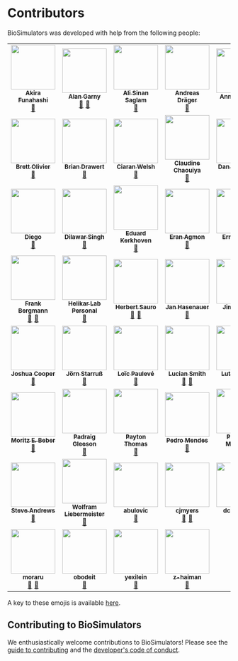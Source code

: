 # Contributors

BioSimulators was developed with help from the following people:

<!-- ALL-CONTRIBUTORS-LIST:START - Do not remove or modify this section -->
<!-- prettier-ignore-start -->
<!-- markdownlint-disable -->
<table>
  <tr>
    <td align="center"><a href="https://fun.bio.keio.ac.jp/"><img src="https://avatars.githubusercontent.com/u/1589676?v=4?s=100" width="100px;" alt=""/><br /><sub><b>Akira Funahashi</b></sub></a><br /><a href="#tool-funasoul" title="Tools">🔧</a></td>
    <td align="center"><a href="https://hellix.com/Alan/"><img src="https://avatars.githubusercontent.com/u/602265?v=4?s=100" width="100px;" alt=""/><br /><sub><b>Alan Garny</b></sub></a><br /><a href="#tool-agarny" title="Tools">🔧</a> <a href="#ideas-agarny" title="Ideas, Planning, & Feedback">🤔</a></td>
    <td align="center"><a href="https://github.com/ASinanSaglam"><img src="https://avatars.githubusercontent.com/u/11724447?v=4?s=100" width="100px;" alt=""/><br /><sub><b>Ali Sinan Saglam</b></sub></a><br /><a href="#tool-ASinanSaglam" title="Tools">🔧</a></td>
    <td align="center"><a href="https://uni-tuebingen.de/en/127116"><img src="https://avatars.githubusercontent.com/u/1740827?v=4?s=100" width="100px;" alt=""/><br /><sub><b>Andreas Dräger</b></sub></a><br /><a href="#tool-draeger" title="Tools">🔧</a></td>
    <td align="center"><a href="https://github.com/AnneGoelzer"><img src="https://avatars.githubusercontent.com/u/32333634?v=4?s=100" width="100px;" alt=""/><br /><sub><b>AnneGoelzer</b></sub></a><br /><a href="#tool-AnneGoelzer" title="Tools">🔧</a></td>
    <td align="center"><a href="http://aurelien.naldi.info/"><img src="https://avatars.githubusercontent.com/u/250984?v=4?s=100" width="100px;" alt=""/><br /><sub><b>Aurélien Naldi</b></sub></a><br /><a href="#tool-aurelien-naldi" title="Tools">🔧</a></td>
    <td align="center"><a href="http://bshaikh.com"><img src="https://avatars.githubusercontent.com/u/32490144?v=4?s=100" width="100px;" alt=""/><br /><sub><b>Bilal Shaikh</b></sub></a><br /><a href="https://github.com/biosimulators/Biosimulators/issues?q=author%3Abilalshaikh42" title="Bug reports">🐛</a></td>
  </tr>
  <tr>
    <td align="center"><a href="http://teusinkbruggemanlab.nl/brett-olivier/"><img src="https://avatars.githubusercontent.com/u/5011985?v=4?s=100" width="100px;" alt=""/><br /><sub><b>Brett Olivier</b></sub></a><br /><a href="#tool-bgoli" title="Tools">🔧</a></td>
    <td align="center"><a href="https://github.com/briandrawert"><img src="https://avatars.githubusercontent.com/u/1413538?v=4?s=100" width="100px;" alt=""/><br /><sub><b>Brian Drawert</b></sub></a><br /><a href="#tool-briandrawert" title="Tools">🔧</a></td>
    <td align="center"><a href="https://github.com/CiaranWelsh"><img src="https://avatars.githubusercontent.com/u/19502680?v=4?s=100" width="100px;" alt=""/><br /><sub><b>Ciaran Welsh</b></sub></a><br /><a href="#tool-CiaranWelsh" title="Tools">🔧</a></td>
    <td align="center"><a href="https://claudine-chaouiya.pedaweb.univ-amu.fr/index.html"><img src="https://avatars.githubusercontent.com/u/40125033?v=4?s=100" width="100px;" alt=""/><br /><sub><b>Claudine Chaouiya</b></sub></a><br /><a href="#tool-chaouiya" title="Tools">🔧</a></td>
    <td align="center"><a href="https://github.com/danv61"><img src="https://avatars.githubusercontent.com/u/29076329?v=4?s=100" width="100px;" alt=""/><br /><sub><b>Dan Vasilescu</b></sub></a><br /><a href="#tool-danv61" title="Tools">🔧</a></td>
    <td align="center"><a href="https://www.helmholtz-muenchen.de/icb/institute/staff/staff/ma/5122/index.html"><img src="https://avatars.githubusercontent.com/u/18048784?v=4?s=100" width="100px;" alt=""/><br /><sub><b>Daniel Weindl</b></sub></a><br /><a href="#tool-dweindl" title="Tools">🔧</a></td>
    <td align="center"><a href="https://github.com/dbrnz"><img src="https://avatars.githubusercontent.com/u/239220?v=4?s=100" width="100px;" alt=""/><br /><sub><b>David Brooks</b></sub></a><br /><a href="#tool-dbrnz" title="Tools">🔧</a></td>
  </tr>
  <tr>
    <td align="center"><a href="https://github.com/jdieg0"><img src="https://avatars.githubusercontent.com/u/6570972?v=4?s=100" width="100px;" alt=""/><br /><sub><b>Diego</b></sub></a><br /><a href="#tool-jdieg0" title="Tools">🔧</a></td>
    <td align="center"><a href="https://github.com/dilawar"><img src="https://avatars.githubusercontent.com/u/895681?v=4?s=100" width="100px;" alt=""/><br /><sub><b>Dilawar Singh</b></sub></a><br /><a href="#tool-dilawar" title="Tools">🔧</a></td>
    <td align="center"><a href="https://github.com/edkerk"><img src="https://avatars.githubusercontent.com/u/7326655?v=4?s=100" width="100px;" alt=""/><br /><sub><b>Eduard Kerkhoven</b></sub></a><br /><a href="#tool-edkerk" title="Tools">🔧</a></td>
    <td align="center"><a href="https://eagmon.github.io/"><img src="https://avatars.githubusercontent.com/u/6809431?v=4?s=100" width="100px;" alt=""/><br /><sub><b>Eran Agmon</b></sub></a><br /><a href="#ideas-eagmon" title="Ideas, Planning, & Feedback">🤔</a></td>
    <td align="center"><a href="https://github.com/Ermentrout"><img src="https://avatars.githubusercontent.com/u/7952422?v=4?s=100" width="100px;" alt=""/><br /><sub><b>Ermentrout</b></sub></a><br /><a href="#tool-Ermentrout" title="Tools">🔧</a></td>
    <td align="center"><a href="https://scholar.harvard.edu/fabianfroehlich/home"><img src="https://avatars.githubusercontent.com/u/14923969?v=4?s=100" width="100px;" alt=""/><br /><sub><b>Fabian Fröhlich</b></sub></a><br /><a href="#tool-FFroehlich" title="Tools">🔧</a></td>
    <td align="center"><a href="https://github.com/zhangfengkai"><img src="https://avatars.githubusercontent.com/u/38113699?v=4?s=100" width="100px;" alt=""/><br /><sub><b>Fengkai Zhang</b></sub></a><br /><a href="#tool-zhangfengkai" title="Tools">🔧</a></td>
  </tr>
  <tr>
    <td align="center"><a href="https://github.com/fbergmann"><img src="https://avatars.githubusercontent.com/u/949059?v=4?s=100" width="100px;" alt=""/><br /><sub><b>Frank Bergmann</b></sub></a><br /><a href="#tool-fbergmann" title="Tools">🔧</a> <a href="#ideas-fbergmann" title="Ideas, Planning, & Feedback">🤔</a></td>
    <td align="center"><a href="http://helikarlab.org/"><img src="https://avatars.githubusercontent.com/u/17307008?v=4?s=100" width="100px;" alt=""/><br /><sub><b>Helikar Lab Personal</b></sub></a><br /><a href="#tool-HelikarLabPersonal" title="Tools">🔧</a></td>
    <td align="center"><a href="http://www.sys-bio.org/"><img src="https://avatars.githubusercontent.com/u/1054990?v=4?s=100" width="100px;" alt=""/><br /><sub><b>Herbert Sauro</b></sub></a><br /><a href="#tool-hsauro" title="Tools">🔧</a> <a href="#ideas-hsauro" title="Ideas, Planning, & Feedback">🤔</a></td>
    <td align="center"><a href="https://github.com/JanHasenauer"><img src="https://avatars.githubusercontent.com/u/12297214?v=4?s=100" width="100px;" alt=""/><br /><sub><b>Jan Hasenauer</b></sub></a><br /><a href="#tool-JanHasenauer" title="Tools">🔧</a></td>
    <td align="center"><a href="http://bionetgen.org/"><img src="https://avatars.githubusercontent.com/u/8277248?v=4?s=100" width="100px;" alt=""/><br /><sub><b>Jim Faeder</b></sub></a><br /><a href="#tool-jrfaeder" title="Tools">🔧</a></td>
    <td align="center"><a href="https://github.com/jmrohwer"><img src="https://avatars.githubusercontent.com/u/502289?v=4?s=100" width="100px;" alt=""/><br /><sub><b>Johann Rohwer</b></sub></a><br /><a href="#tool-jmrohwer" title="Tools">🔧</a></td>
    <td align="center"><a href="https://www.karrlab.org"><img src="https://avatars.githubusercontent.com/u/2848297?v=4?s=100" width="100px;" alt=""/><br /><sub><b>Jonathan Karr</b></sub></a><br /><a href="https://github.com/biosimulators/Biosimulators/commits?author=jonrkarr" title="Code">💻</a></td>
  </tr>
  <tr>
    <td align="center"><a href="https://github.com/jtcooper10"><img src="https://avatars.githubusercontent.com/u/42880781?v=4?s=100" width="100px;" alt=""/><br /><sub><b>Joshua Cooper</b></sub></a><br /><a href="#tool-jtcooper10" title="Tools">🔧</a></td>
    <td align="center"><a href="https://github.com/starboerg"><img src="https://avatars.githubusercontent.com/u/5522086?v=4?s=100" width="100px;" alt=""/><br /><sub><b>Jörn Starruß</b></sub></a><br /><a href="#tool-starboerg" title="Tools">🔧</a></td>
    <td align="center"><a href="http://loicpauleve.name/"><img src="https://avatars.githubusercontent.com/u/228657?v=4?s=100" width="100px;" alt=""/><br /><sub><b>Loïc Paulevé</b></sub></a><br /><a href="#tool-pauleve" title="Tools">🔧</a></td>
    <td align="center"><a href="https://github.com/luciansmith"><img src="https://avatars.githubusercontent.com/u/1736150?v=4?s=100" width="100px;" alt=""/><br /><sub><b>Lucian Smith</b></sub></a><br /><a href="#tool-luciansmith" title="Tools">🔧</a> <a href="#ideas-luciansmith" title="Ideas, Planning, & Feedback">🤔</a></td>
    <td align="center"><a href="https://github.com/lutzbrusch"><img src="https://avatars.githubusercontent.com/u/13622401?v=4?s=100" width="100px;" alt=""/><br /><sub><b>Lutz Brusch</b></sub></a><br /><a href="#tool-lutzbrusch" title="Tools">🔧</a></td>
    <td align="center"><a href="https://github.com/MarcDinh"><img src="https://avatars.githubusercontent.com/u/50445930?v=4?s=100" width="100px;" alt=""/><br /><sub><b>MarcDinh</b></sub></a><br /><a href="#tool-MarcDinh" title="Tools">🔧</a></td>
    <td align="center"><a href="https://github.com/vcellmike"><img src="https://avatars.githubusercontent.com/u/29076280?v=4?s=100" width="100px;" alt=""/><br /><sub><b>Michael Blinov</b></sub></a><br /><a href="#tool-vcellmike" title="Tools">🔧</a> <a href="#ideas-vcellmike" title="Ideas, Planning, & Feedback">🤔</a></td>
  </tr>
  <tr>
    <td align="center"><a href="https://unseenbio.com/"><img src="https://avatars.githubusercontent.com/u/135653?v=4?s=100" width="100px;" alt=""/><br /><sub><b>Moritz E. Beber</b></sub></a><br /><a href="#tool-Midnighter" title="Tools">🔧</a></td>
    <td align="center"><a href="http://www.opensourcebrain.org/"><img src="https://avatars.githubusercontent.com/u/1556687?v=4?s=100" width="100px;" alt=""/><br /><sub><b>Padraig Gleeson</b></sub></a><br /><a href="#tool-pgleeson" title="Tools">🔧</a></td>
    <td align="center"><a href="https://github.com/Paytonco"><img src="https://avatars.githubusercontent.com/u/7064808?v=4?s=100" width="100px;" alt=""/><br /><sub><b>Payton Thomas</b></sub></a><br /><a href="#tool-Paytonco" title="Tools">🔧</a></td>
    <td align="center"><a href="http://www.comp-sys-bio.org/"><img src="https://avatars.githubusercontent.com/u/2159130?v=4?s=100" width="100px;" alt=""/><br /><sub><b>Pedro Mendes</b></sub></a><br /><a href="#tool-pmendes" title="Tools">🔧</a></td>
    <td align="center"><a href="http://pedromonteiro.org/"><img src="https://avatars.githubusercontent.com/u/2027375?v=4?s=100" width="100px;" alt=""/><br /><sub><b>Pedro T. Monteiro</b></sub></a><br /><a href="#tool-ptgm" title="Tools">🔧</a></td>
    <td align="center"><a href="http://allencell.org/"><img src="https://avatars.githubusercontent.com/u/9079?v=4?s=100" width="100px;" alt=""/><br /><sub><b>Ryan Spangler</b></sub></a><br /><a href="#ideas-prismofeverything" title="Ideas, Planning, & Feedback">🤔</a></td>
    <td align="center"><a href="https://github.com/shoops"><img src="https://avatars.githubusercontent.com/u/1760522?v=4?s=100" width="100px;" alt=""/><br /><sub><b>Stefan Hoops</b></sub></a><br /><a href="#tool-shoops" title="Tools">🔧</a></td>
  </tr>
  <tr>
    <td align="center"><a href="http://www.smoldyn.org/"><img src="https://avatars.githubusercontent.com/u/33039297?v=4?s=100" width="100px;" alt=""/><br /><sub><b>Steve Andrews</b></sub></a><br /><a href="#tool-ssandrews" title="Tools">🔧</a></td>
    <td align="center"><a href="http://genome.jouy.inra.fr/~wliebermeis/index_en.html"><img src="https://avatars.githubusercontent.com/u/3976679?v=4?s=100" width="100px;" alt=""/><br /><sub><b>Wolfram Liebermeister</b></sub></a><br /><a href="#tool-liebermeister" title="Tools">🔧</a></td>
    <td align="center"><a href="https://github.com/abulovic"><img src="https://avatars.githubusercontent.com/u/1510530?v=4?s=100" width="100px;" alt=""/><br /><sub><b>abulovic</b></sub></a><br /><a href="#tool-abulovic" title="Tools">🔧</a></td>
    <td align="center"><a href="https://github.com/cjmyers"><img src="https://avatars.githubusercontent.com/u/3507191?v=4?s=100" width="100px;" alt=""/><br /><sub><b>cjmyers</b></sub></a><br /><a href="#tool-cjmyers" title="Tools">🔧</a> <a href="#ideas-cjmyers" title="Ideas, Planning, & Feedback">🤔</a></td>
    <td align="center"><a href="https://github.com/dczielinski"><img src="https://avatars.githubusercontent.com/u/4442307?v=4?s=100" width="100px;" alt=""/><br /><sub><b>dczielinski</b></sub></a><br /><a href="#tool-dczielinski" title="Tools">🔧</a></td>
    <td align="center"><a href="https://thesustainablevegan.org/"><img src="https://avatars.githubusercontent.com/u/60083977?v=4?s=100" width="100px;" alt=""/><br /><sub><b>freiburgermsu</b></sub></a><br /><a href="https://github.com/biosimulators/Biosimulators/commits?author=freiburgermsu" title="Code">💻</a></td>
    <td align="center"><a href="https://github.com/jtyurkovich"><img src="https://avatars.githubusercontent.com/u/5396263?v=4?s=100" width="100px;" alt=""/><br /><sub><b>jtyurkovich</b></sub></a><br /><a href="#tool-jtyurkovich" title="Tools">🔧</a></td>
  </tr>
  <tr>
    <td align="center"><a href="https://github.com/moraru"><img src="https://avatars.githubusercontent.com/u/7397814?v=4?s=100" width="100px;" alt=""/><br /><sub><b>moraru</b></sub></a><br /><a href="#tool-moraru" title="Tools">🔧</a> <a href="#ideas-moraru" title="Ideas, Planning, & Feedback">🤔</a></td>
    <td align="center"><a href="https://github.com/obodeit"><img src="https://avatars.githubusercontent.com/u/38722594?v=4?s=100" width="100px;" alt=""/><br /><sub><b>obodeit</b></sub></a><br /><a href="#tool-obodeit" title="Tools">🔧</a></td>
    <td align="center"><a href="https://github.com/yexilein"><img src="https://avatars.githubusercontent.com/u/30040612?v=4?s=100" width="100px;" alt=""/><br /><sub><b>yexilein</b></sub></a><br /><a href="#tool-yexilein" title="Tools">🔧</a></td>
    <td align="center"><a href="https://github.com/z-haiman"><img src="https://avatars.githubusercontent.com/u/29131681?v=4?s=100" width="100px;" alt=""/><br /><sub><b>z-haiman</b></sub></a><br /><a href="#tool-z-haiman" title="Tools">🔧</a></td>
  </tr>
</table>

<!-- markdownlint-restore -->
<!-- prettier-ignore-end -->

<!-- ALL-CONTRIBUTORS-LIST:END -->

A key to these emojis is available [here](https://allcontributors.org/docs/en/emoji-key).

## Contributing to BioSimulators
We enthusiastically welcome contributions to BioSimulators! Please see the [guide to contributing](CONTRIBUTING.md) and the [developer's code of conduct](CODE_OF_CONDUCT.md). 
